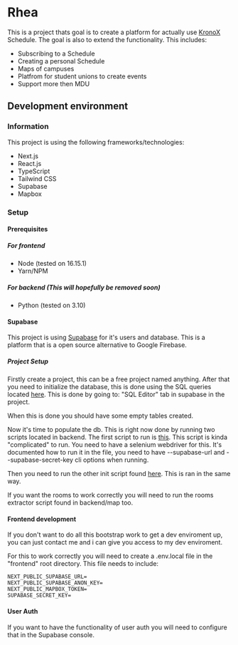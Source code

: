 # Rhea
This is a project thats goal is to create a platform for actually use [KronoX](https://kronox.se/) Schedule. The goal is also to extend the functionality. This includes:
- Subscribing to a Schedule
- Creating a personal Schedule 
- Maps of campuses
- Platfrom for student unions to create events
- Support more then MDU

## Development environment
### Information
This project is using the following frameworks/technologies:
- Next.js
- React.js
- TypeScript
- Tailwind CSS
- Supabase
- Mapbox

### Setup
#### Prerequisites

##### For frontend
- Node (tested on 16.15.1)
- Yarn/NPM

##### For backend (This will hopefully be removed soon)
- Python (tested on 3.10)

#### Supabase
This project is using [Supabase](https://supabase.com/) for it's users and database. This is a platform that is a open source alternative to Google Firebase.

##### Project Setup
Firstly create a project, this can be a free project named anything.
After that you need to initialize the database, this is done using the SQL queries located [here](https://github.com/axdra/Rhea/blob/next/backend/DB.sql). This is done by going to: "SQL Editor" tab in supabase in the project. 

When this is done you should have some empty tables created. 

Now it's time to populate the db. This is right now done by running two scripts located in backend. The first script to run is [this](https://github.com/axdra/Rhea/blob/next/backend/calendar/courses_scraper.py). This script is kinda "complicated" to run. You need to have a selenium webdriver for this. It's documented how to run it in the file, you need to have --supabase-url and --supabase-secret-key cli options when running. 

Then you need to run the other init script found [here](https://github.com/axdra/Rhea/blob/next/backend/calendar/courses_scraper.py). This is ran in the same way. 

If you want the rooms to work correctly you will need to run the rooms extractor script found in backend/map too.

#### Frontend development
If you don't want to do all this bootstrap work to get a dev enviroment up, you can just contact me and i can give you access to my dev enviroment.

For this to work correctly you will need to create a .env.local file in the "frontend" root directory. This file needs to include:

```
NEXT_PUBLIC_SUPABASE_URL=
NEXT_PUBLIC_SUPABASE_ANON_KEY=
NEXT_PUBLIC_MAPBOX_TOKEN=
SUPABASE_SECRET_KEY=
```
#### User Auth
If you want to have the functionality of user auth you will need to configure that in the Supabase console. 


